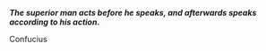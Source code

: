 _**The superior man acts before he speaks, and afterwards speaks according to his action.**_

Confucius